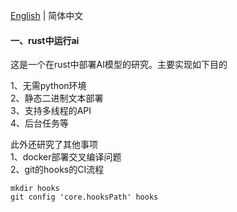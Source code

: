 [English](README.md) | 简体中文

#### 一、rust中运行ai

这是一个在rust中部署AI模型的研究。主要实现如下目的

1、无需python环境  
2、静态二进制文本部署  
3、支持多线程的API   
4、后台任务等   

此外还研究了其他事项  
1、docker部署交叉编译问题  
2、git的hooks的CI流程

```shell
mkdir hooks
git config 'core.hooksPath' hooks
```


